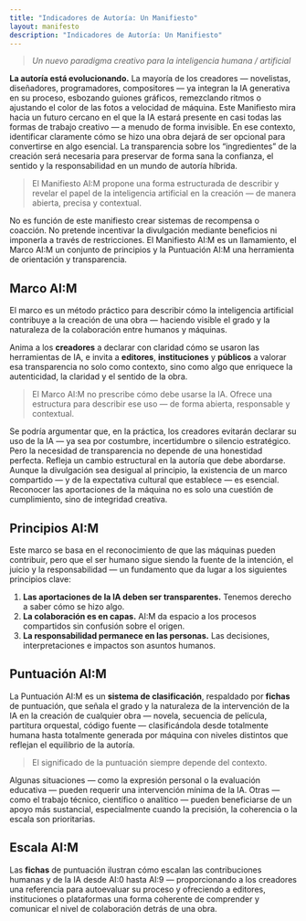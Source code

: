 ```yaml
---
title: "Indicadores de Autoría: Un Manifiesto"
layout: manifesto
description: "Indicadores de Autoría: Un Manifiesto"
---
```


> *Un nuevo paradigma creativo para la inteligencia humana / artificial*

**La autoría está evolucionando.** La mayoría de los creadores — novelistas, diseñadores, programadores, compositores — ya integran la IA generativa en su proceso, esbozando guiones gráficos, remezclando ritmos o ajustando el color de las fotos a velocidad de máquina. 
Este Manifiesto mira hacia un futuro cercano en el que la IA estará presente en casi todas las formas de trabajo creativo — a menudo de forma invisible. En ese contexto, identificar claramente cómo se hizo una obra dejará de ser opcional para convertirse en algo esencial. La transparencia sobre los “ingredientes” de la creación será necesaria para preservar de forma sana la confianza, el sentido y la responsabilidad en un mundo de autoría híbrida.

> El Manifiesto AI:M propone una forma estructurada de describir y revelar el papel de la inteligencia artificial en la creación — de manera abierta, precisa y contextual.

No es función de este manifiesto crear sistemas de recompensa o coacción. No pretende incentivar la divulgación mediante beneficios ni imponerla a través de restricciones. El Manifiesto AI:M es un llamamiento, el Marco AI:M un conjunto de principios y la Puntuación AI:M una herramienta de orientación y transparencia.

## Marco AI:M

El marco es un método práctico para describir cómo la inteligencia artificial contribuye a la creación de una obra — haciendo visible el grado y la naturaleza de la colaboración entre humanos y máquinas.

Anima a los **creadores** a declarar con claridad cómo se usaron las herramientas de IA, e invita a **editores**, **instituciones** y **públicos** a valorar esa transparencia no solo como contexto, sino como algo que enriquece la autenticidad, la claridad y el sentido de la obra.

> El Marco AI:M no prescribe cómo debe usarse la IA. Ofrece una estructura para describir ese uso — de forma abierta, responsable y contextual.

Se podría argumentar que, en la práctica, los creadores evitarán declarar su uso de la IA — ya sea por costumbre, incertidumbre o silencio estratégico. Pero la necesidad de transparencia no depende de una honestidad perfecta. Refleja un cambio estructural en la autoría que debe abordarse. Aunque la divulgación sea desigual al principio, la existencia de un marco compartido — y de la expectativa cultural que establece — es esencial. Reconocer las aportaciones de la máquina no es solo una cuestión de cumplimiento, sino de integridad creativa.

## Principios AI:M

Este marco se basa en el reconocimiento de que las máquinas pueden contribuir, pero que el ser humano sigue siendo la fuente de la intención, el juicio y la responsabilidad — un fundamento que da lugar a los siguientes principios clave:

1. **Las aportaciones de la IA deben ser transparentes.** Tenemos derecho a saber cómo se hizo algo.
2. **La colaboración es en capas.** AI:M da espacio a los procesos compartidos sin confusión sobre el origen.
3. **La responsabilidad permanece en las personas.** Las decisiones, interpretaciones e impactos son asuntos humanos.

## Puntuación AI:M

La Puntuación AI:M es un **sistema de clasificación**, respaldado por **fichas** de puntuación, que señala el grado y la naturaleza de la intervención de la IA en la creación de cualquier obra — novela, secuencia de película, partitura orquestal, código fuente — clasificándola desde totalmente humana hasta totalmente generada por máquina con niveles distintos que reflejan el equilibrio de la autoría.

> El significado de la puntuación siempre depende del contexto.

Algunas situaciones — como la expresión personal o la evaluación educativa — pueden requerir una intervención mínima de la IA. Otras — como el trabajo técnico, científico o analítico — pueden beneficiarse de un apoyo más sustancial, especialmente cuando la precisión, la coherencia o la escala son prioritarias.

## Escala AI:M

Las **fichas** de puntuación ilustran cómo escalan las contribuciones humanas y de la IA desde AI:0 hasta AI:9 — proporcionando a los creadores una referencia para autoevaluar su proceso y ofreciendo a editores, instituciones o plataformas una forma coherente de comprender y comunicar el nivel de colaboración detrás de una obra.
